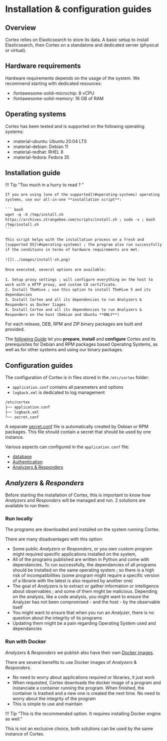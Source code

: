 # Installation & configuration guides

## Overview
Cortex relies on Elasticsearch to store its data. A basic setup to install Elasticsearch, then Cortex on a standalone and dedicated server (physical or virtual).

## Hardware requirements
Hardware requirements depends on the usage of the system. We recommend starting with dedicated resources: 

  * :fontawesome-solid-microchip: 8 vCPU
  * :fontawesome-solid-memory: 16 GB of RAM

## Operating systems
Cortex has been tested and is supported on the following operating systems: 

- :material-ubuntu: Ubuntu 20.04 LTS
- :material-debian: Debian 11 
- :material-redhat: RHEL 8
- :material-fedora: Fedora 35

## Installation guide

!!! Tip "Too much in a hurry to read ? "

    If you are using [one of the supported](#operating-systems) operating systems, use our all-in-one **installation script**: 

    ``` bash
    wget -q -O /tmp/install.sh https://archives.strangebee.com/scripts/install.sh ; sudo -v ; bash /tmp/install.sh
    ```

    This script helps with the installation process on a fresh and [supported OS](#operating-systems) ; the program also run successfully if the conditions in terms of hardware requirements are met.

    ![](../images/install-sh.png)
    
    Once executed, several options are available: 

    1. Setup proxy settings ; will configure everything on the host to work with a HTTP proxy, and custom CA certificate.
    2. Install TheHive ; use this option to install TheHive 5 and its dependancies
    3. Install Cortex and all its dependencies to run Analyzers & Responders as Docker Iiages
    4. Install Cortex and all its dependencies to run Analyzers & Responders on the host (Debian and Ubuntu **ONLY**)



For each release, DEB, RPM and ZIP binary packages are built and provided.


The [following Guide](step-by-step-guide.md) let you **prepare**, **install** and **configure** Cortex and its prerequisites for Debian and RPM packages based Operating Systems, as well as for other systems and using our binary packages. 

## Configuration guides

The configuration of Cortex is in files stored in the `/etc/cortex` folder:
    
  - `application.conf` contains all parameters and options
  - `logback.xml` is dedicated to log management

```
/etc/cortex
├── application.conf
├── logback.xml
└── secret.conf
```

A separate [secret.conf](secret.md) file is automatically created by Debian or RPM packages. This file should contain a secret that should be used by one instance.

Various aspects can configured in the `application.conf` file:

- [database](database.md)
- [Authentication](authentication.md)
- [Analyzers & Responders](analyzers-responders.md)


## _Analyzers_ & _Responders_
Before starting the installation of Cortex, this is important to know how _Analyzers_ and _Responders_ will be managed and run. 2 solutions are available to run them:

### Run locally
The programs are downloaded and installed on the system running Cortex. 

There are many disadvantages with this option:

* Some public _Analyzers_ or _Responders_, or you own custom program might required specific applications installed on the system, 
* All of the programs published are written in Python and come with dependancies. To run successfully, the dependancies of all programs should be installed on the same operating system ; so there is a high risk of incompatibilities (some program might require a specific version of a librarie with the latest is also required by another one)
* The goal of _Analyzers_ is to extract or gather information or intelligence about observables ; and some of them might be malicious. Depending on the analysis, like a code analysis, you might want to ensure the Analyzer has not been compromised - and the host - by the observable itself
* You might want to ensure that when you run an _Analyzer_, there is no question about the integrity of its programs
* Updating them might be a pain regarding Operating System used and dependancies

### Run with Docker
_Analyzers_ & _Responders_ we publish also have their own [Docker images](https://hub.docker.com/search?q=cortexneurons). 

There are several benefits to use Docker images of _Analyzers_ & _Responders_.

* No need to worry about applications required or libraries, it just work
* When requested, Cortex downloads the docker image of a program and instanciate a container running the program. When finished, the container is trashed and a new one is created the next time. No need to worry about the integrity of the program
* This is simple to use and maintain

!!! Tip "This is the recommended option. It requires installing Docker engine as well."

This is not an exclusive choice, both solutions can be used by the same instance of Cortex.